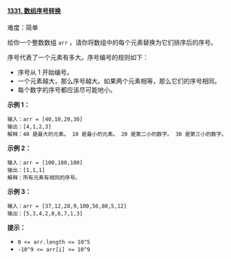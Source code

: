 #### [1331\. 数组序号转换](https://leetcode.cn/problems/rank-transform-of-an-array/)

难度：简单

给你一个整数数组 `arr` ，请你将数组中的每个元素替换为它们排序后的序号。

序号代表了一个元素有多大。序号编号的规则如下：

-   序号从 1 开始编号。
-   一个元素越大，那么序号越大。如果两个元素相等，那么它们的序号相同。
-   每个数字的序号都应该尽可能地小。

**示例 1：**

```
输入：arr = [40,10,20,30]
输出：[4,1,2,3]
解释：40 是最大的元素。 10 是最小的元素。 20 是第二小的数字。 30 是第三小的数字。
```

**示例 2：**

```
输入：arr = [100,100,100]
输出：[1,1,1]
解释：所有元素有相同的序号。
```

**示例 3：**

```
输入：arr = [37,12,28,9,100,56,80,5,12]
输出：[5,3,4,2,8,6,7,1,3]
```

**提示：**

-   `0 <= arr.length <= 10^5`
-   `-10^9 <= arr[i] <= 10^9`
